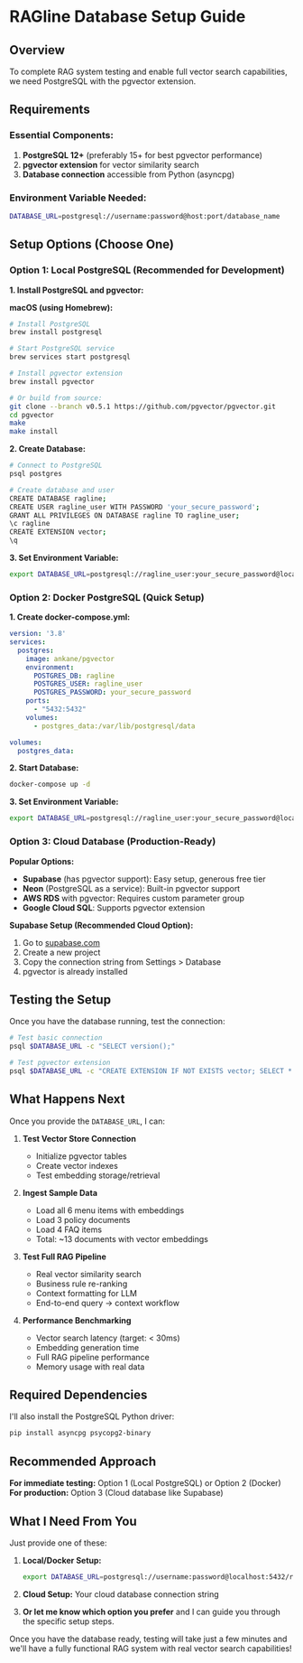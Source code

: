 # RAGline Database Setup Guide

## Overview

To complete RAG system testing and enable full vector search capabilities, we need PostgreSQL with the pgvector extension.

## Requirements

### Essential Components:
1. **PostgreSQL 12+** (preferably 15+ for best pgvector performance)
2. **pgvector extension** for vector similarity search
3. **Database connection** accessible from Python (asyncpg)

### Environment Variable Needed:
```bash
DATABASE_URL=postgresql://username:password@host:port/database_name
```

## Setup Options (Choose One)

### Option 1: Local PostgreSQL (Recommended for Development)

**1. Install PostgreSQL and pgvector:**

**macOS (using Homebrew):**
```bash
# Install PostgreSQL
brew install postgresql

# Start PostgreSQL service
brew services start postgresql

# Install pgvector extension
brew install pgvector

# Or build from source:
git clone --branch v0.5.1 https://github.com/pgvector/pgvector.git
cd pgvector
make
make install
```

**2. Create Database:**
```bash
# Connect to PostgreSQL
psql postgres

# Create database and user
CREATE DATABASE ragline;
CREATE USER ragline_user WITH PASSWORD 'your_secure_password';
GRANT ALL PRIVILEGES ON DATABASE ragline TO ragline_user;
\c ragline
CREATE EXTENSION vector;
\q
```

**3. Set Environment Variable:**
```bash
export DATABASE_URL=postgresql://ragline_user:your_secure_password@localhost:5432/ragline
```

### Option 2: Docker PostgreSQL (Quick Setup)

**1. Create docker-compose.yml:**
```yaml
version: '3.8'
services:
  postgres:
    image: ankane/pgvector
    environment:
      POSTGRES_DB: ragline
      POSTGRES_USER: ragline_user
      POSTGRES_PASSWORD: your_secure_password
    ports:
      - "5432:5432"
    volumes:
      - postgres_data:/var/lib/postgresql/data

volumes:
  postgres_data:
```

**2. Start Database:**
```bash
docker-compose up -d
```

**3. Set Environment Variable:**
```bash
export DATABASE_URL=postgresql://ragline_user:your_secure_password@localhost:5432/ragline
```

### Option 3: Cloud Database (Production-Ready)

**Popular Options:**
- **Supabase** (has pgvector support): Easy setup, generous free tier
- **Neon** (PostgreSQL as a service): Built-in pgvector support
- **AWS RDS** with pgvector: Requires custom parameter group
- **Google Cloud SQL**: Supports pgvector extension

**Supabase Setup (Recommended Cloud Option):**
1. Go to [supabase.com](https://supabase.com)
2. Create a new project
3. Copy the connection string from Settings > Database
4. pgvector is already installed

## Testing the Setup

Once you have the database running, test the connection:

```bash
# Test basic connection
psql $DATABASE_URL -c "SELECT version();"

# Test pgvector extension
psql $DATABASE_URL -c "CREATE EXTENSION IF NOT EXISTS vector; SELECT * FROM pg_extension WHERE extname = 'vector';"
```

## What Happens Next

Once you provide the `DATABASE_URL`, I can:

1. **Test Vector Store Connection**
   - Initialize pgvector tables
   - Create vector indexes
   - Test embedding storage/retrieval

2. **Ingest Sample Data**
   - Load all 6 menu items with embeddings
   - Load 3 policy documents
   - Load 4 FAQ items
   - Total: ~13 documents with vector embeddings

3. **Test Full RAG Pipeline**
   - Real vector similarity search
   - Business rule re-ranking
   - Context formatting for LLM
   - End-to-end query → context workflow

4. **Performance Benchmarking**
   - Vector search latency (target: < 30ms)
   - Embedding generation time
   - Full RAG pipeline performance
   - Memory usage with real data

## Required Dependencies

I'll also install the PostgreSQL Python driver:

```bash
pip install asyncpg psycopg2-binary
```

## Recommended Approach

**For immediate testing:** Option 1 (Local PostgreSQL) or Option 2 (Docker)
**For production:** Option 3 (Cloud database like Supabase)

## What I Need From You

Just provide one of these:

1. **Local/Docker Setup:** 
   ```bash
   export DATABASE_URL=postgresql://username:password@localhost:5432/ragline
   ```

2. **Cloud Setup:** Your cloud database connection string

3. **Or let me know which option you prefer** and I can guide you through the specific setup steps.

Once you have the database ready, testing will take just a few minutes and we'll have a fully functional RAG system with real vector search capabilities!